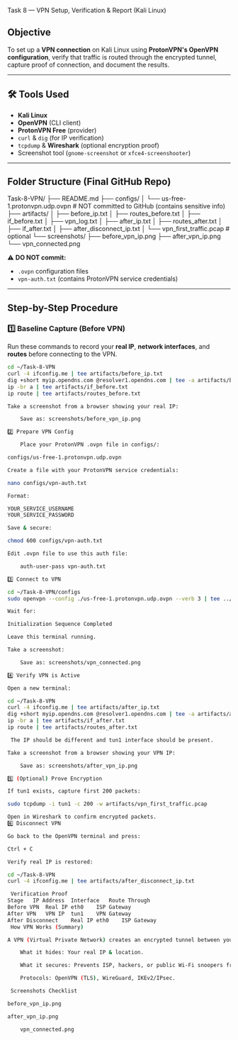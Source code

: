 Task 8 — VPN Setup, Verification & Report (Kali Linux)

##  Objective
To set up a **VPN connection** on Kali Linux using **ProtonVPN's OpenVPN configuration**, verify that traffic is routed through the encrypted tunnel, capture proof of connection, and document the results.

---

## 🛠 Tools Used
- **Kali Linux**
- **OpenVPN** (CLI client)
- **ProtonVPN Free** (provider)
- `curl` & `dig` (for IP verification)
- `tcpdump` & **Wireshark** (optional encryption proof)
- Screenshot tool (`gnome-screenshot` or `xfce4-screenshooter`)

---

##  Folder Structure (Final GitHub Repo)

Task-8-VPN/
├── README.md
├── configs/
│ └── us-free-1.protonvpn.udp.ovpn # NOT committed to GitHub (contains sensitive info)
├── artifacts/
│ ├── before_ip.txt
│ ├── routes_before.txt
│ ├── if_before.txt
│ ├── vpn_log.txt
│ ├── after_ip.txt
│ ├── routes_after.txt
│ ├── if_after.txt
│ ├── after_disconnect_ip.txt
│ └── vpn_first_traffic.pcap # optional
└── screenshots/
├── before_vpn_ip.png
├── after_vpn_ip.png
└── vpn_connected.png


⚠ **DO NOT commit:**
- `.ovpn` configuration files
- `vpn-auth.txt` (contains ProtonVPN service credentials)

---

##  Step-by-Step Procedure

### 1️⃣ **Baseline Capture (Before VPN)**
Run these commands to record your **real IP**, **network interfaces**, and **routes** before connecting to the VPN.
```bash
cd ~/Task-8-VPN
curl -4 ifconfig.me | tee artifacts/before_ip.txt
dig +short myip.opendns.com @resolver1.opendns.com | tee -a artifacts/before_ip.txt
ip -br a | tee artifacts/if_before.txt
ip route | tee artifacts/routes_before.txt

Take a screenshot from a browser showing your real IP:

    Save as: screenshots/before_vpn_ip.png

2️⃣ Prepare VPN Config

    Place your ProtonVPN .ovpn file in configs/:

configs/us-free-1.protonvpn.udp.ovpn

Create a file with your ProtonVPN service credentials:

nano configs/vpn-auth.txt

Format:

YOUR_SERVICE_USERNAME
YOUR_SERVICE_PASSWORD

Save & secure:

chmod 600 configs/vpn-auth.txt

Edit .ovpn file to use this auth file:

    auth-user-pass vpn-auth.txt

3️⃣ Connect to VPN

cd ~/Task-8-VPN/configs
sudo openvpn --config ./us-free-1.protonvpn.udp.ovpn --verb 3 | tee ../artifacts/vpn_log.txt

Wait for:

Initialization Sequence Completed

Leave this terminal running.

Take a screenshot:

    Save as: screenshots/vpn_connected.png

4️⃣ Verify VPN is Active

Open a new terminal:

cd ~/Task-8-VPN
curl -4 ifconfig.me | tee artifacts/after_ip.txt
dig +short myip.opendns.com @resolver1.opendns.com | tee -a artifacts/after_ip.txt
ip -br a | tee artifacts/if_after.txt
ip route | tee artifacts/routes_after.txt

 The IP should be different and tun1 interface should be present.

Take a screenshot from a browser showing your VPN IP:

    Save as: screenshots/after_vpn_ip.png

5️⃣ (Optional) Prove Encryption

If tun1 exists, capture first 200 packets:

sudo tcpdump -i tun1 -c 200 -w artifacts/vpn_first_traffic.pcap

Open in Wireshark to confirm encrypted packets.
6️⃣ Disconnect VPN

Go back to the OpenVPN terminal and press:

Ctrl + C

Verify real IP is restored:

cd ~/Task-8-VPN
curl -4 ifconfig.me | tee artifacts/after_disconnect_ip.txt

 Verification Proof
Stage	IP Address	Interface	Route Through
Before VPN	Real IP	eth0	ISP Gateway
After VPN	VPN IP	tun1	VPN Gateway
After Disconnect	Real IP	eth0	ISP Gateway
 How VPN Works (Summary)

A VPN (Virtual Private Network) creates an encrypted tunnel between your system and a remote VPN server.

    What it hides: Your real IP & location.

    What it secures: Prevents ISP, hackers, or public Wi-Fi snoopers from reading your traffic.

    Protocols: OpenVPN (TLS), WireGuard, IKEv2/IPsec.

 Screenshots Checklist

before_vpn_ip.png

after_vpn_ip.png

    vpn_connected.png

